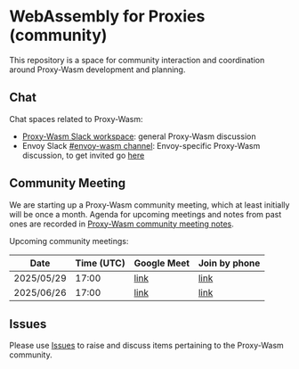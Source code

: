 # WebAssembly for Proxies (community)

This repository is a space for community interaction and coordination around
Proxy-Wasm development and planning.

## Chat

Chat spaces related to Proxy-Wasm:

* [Proxy-Wasm Slack workspace](https://join.slack.com/t/proxy-wasm/shared_invite/zt-2nragshr6-nYH7p8jfBZevFIHpX~LIvg):
  general Proxy-Wasm discussion
* Envoy Slack [#envoy-wasm channel](https://envoyproxy.slack.com/archives/CM2CQ4XJ5):
  Envoy-specific Proxy-Wasm discussion, to get invited go
  [here](https://communityinviter.com/apps/envoyproxy/envoy)

## Community Meeting

We are starting up a Proxy-Wasm community meeting, which at least initially
will be once a month. Agenda for upcoming meetings and notes from past ones
are recorded in [Proxy-Wasm community meeting notes](https://docs.google.com/document/d/1M7VTrVaKv2TPuk2Mg9rc8qJGLktgDrU6CERdsumqYEQ/edit?usp=sharing).

Upcoming community meetings:

| Date | Time (UTC) | Google Meet | Join by phone |
| ---- | ---------- |------------ | ------------- |
| 2025/05/29 | 17:00 | [link](https://meet.google.com/rjp-zixz-vzr) | [link](https://tel.meet/rjp-zixz-vzr?pin=6040905848018) |
| 2025/06/26  | 17:00 | [link](https://meet.google.com/rjp-zixz-vzr) | [link](https://tel.meet/rjp-zixz-vzr?pin=6040905848018) |

## Issues

Please use [Issues](https://github.com/proxy-wasm/community/issues) to raise
and discuss items pertaining to the Proxy-Wasm community.


